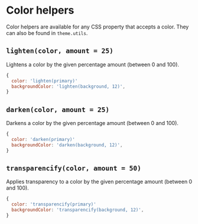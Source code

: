# Color helpers

Color helpers are available for any CSS property that accepts a color. They can also be found in `theme.utils`.

## `lighten(color, amount = 25)`

Lightens a color by the given percentage amount (between 0 and 100).

```javascript
{
  color: 'lighten(primary)'
  backgroundColor: 'lighten(background, 12)',
}
```

## `darken(color, amount = 25)`

Darkens a color by the given percentage amount (between 0 and 100).

```javascript
{
  color: 'darken(primary)'
  backgroundColor: 'darken(background, 12)',
}
```

## `transparencify(color, amount = 50)`

Applies transparency to a color by the given percentage amount (between 0 and 100).

```javascript
{
  color: 'transparencify(primary)'
  backgroundColor: 'transparencify(background, 12)',
}
```
